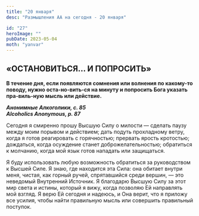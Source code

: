 ```yaml
---
title: "20 января"
desc: "Размышления АА на сегодня - 20 января"

id: "27"
heroImage: ""
pubDate: 2023-05-04
moth: "yanvar"
---
```


## «ОСТАНОВИТЬСЯ… И ПОПРОСИТЬ»

**В течение дня, если появляются сомнения или волнения по какому-то поводу,
нужно оста-но-вить-ся на минуту и попросить Бога указать пра-виль-ную мысль
или действие.**

**_Анонимные Алкоголики, с. 85  
Alcoholics Anonymous, p. 87_**

Сегодня я смиренно прошу Высшую Силу о милости — сделать паузу между моим
порывом и действием; дать подуть прохладному ветру, когда я готов реагировать
с горячностью; прервать ярость кротостью; дождаться, когда осуждение станет
доброжелательностью; обратиться к молчанию, когда мой язык готов нападать или
защищаться.

Я буду использовать любую возможность обратиться за руководством к Высшей
Силе. Я знаю, где находится эта Сила: она обитает внутри меня, чистая, как
горный ручей, спрятавшийся среди вершин, — это неведомый Внутренний Источник.
Я благодарю Высшую Силу за этот мир света и истины, который я вижу, когда
позволяю Ей направлять мой взгляд. Я верю Ей сегодня и надеюсь, и Она верит,
что я приложу все усилия, чтобы найти правильную мысль или совершить
правильный поступок.
